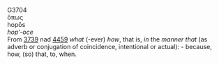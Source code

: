 <body>
  <p>G3704<br>  ὅπως  <br> hopōs  <br><i>hop‘-oce </i><br>From <a href="g3739.htm">3739</a> nad <a href="g4459.htm">4459</a>  <i>what</i> (-ever) <i>how</i>, that is, <i>in</i> the <i>manner</i> <i>that</i> (as adverb or conjugation of coincidence, intentional or actual): - because, how, (so) that, to, when.<br></p>
 </body>